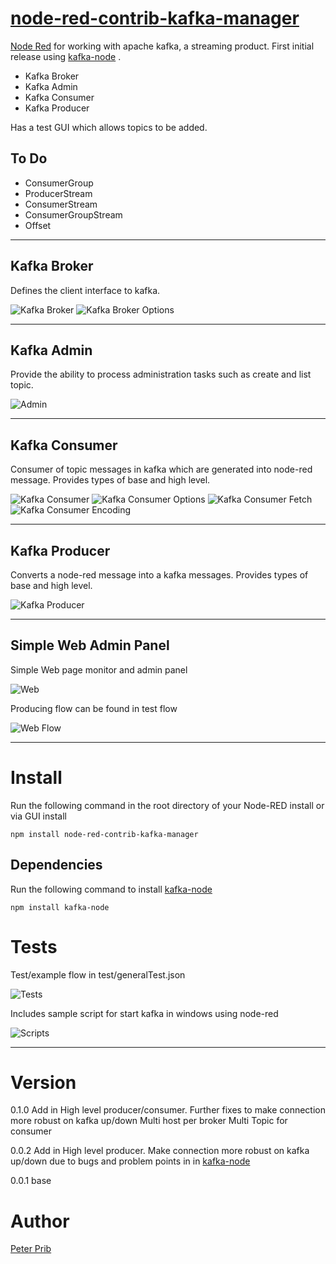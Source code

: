 # [node-red-contrib-kafka-manager][2]
[Node Red][1] for working with apache kafka, a streaming product.
First initial release using [kafka-node][4] .

* Kafka Broker
* Kafka Admin
* Kafka Consumer
* Kafka Producer

Has a test GUI which allows topics to be added.

## To Do

* ConsumerGroup
* ProducerStream
* ConsumerStream
* ConsumerGroupStream
* Offset

------------------------------------------------------------

## Kafka Broker

Defines the client interface to kafka. 

![Kafka Broker](documentation/broker.JPG "Kafka Broker")
![Kafka Broker Options](documentation/brokerOptions.JPG "Kafka Broker Options")

------------------------------------------------------------

## Kafka Admin

Provide the ability to process administration tasks such as create and list topic. 

![Admin](documentation/admin.JPG "Admin")

------------------------------------------------------------

## Kafka Consumer

Consumer of topic messages in kafka which are generated into node-red message. 
Provides types of base and high level.

![Kafka Consumer](documentation/consumer.JPG "Kafka Consumer")
![Kafka Consumer Options](documentation/consumerOptions.JPG "Kafka Consumer Options")
![Kafka Consumer Fetch](documentation/consumerFetch.JPG "Kafka Consumer Fetch")
![Kafka Consumer Encoding](documentation/consumerEncoding.JPG "Kafka Consumer Encoding")

------------------------------------------------------------

## Kafka Producer

Converts a node-red message into a kafka messages.
Provides types of base and high level.

![Kafka Producer](documentation/producer.JPG "Kafka Producer")

------------------------------------------------------------

## Simple Web Admin Panel

Simple Web page monitor and admin panel 

![Web](documentation/webAdmin.JPG "Web")

Producing flow can be found in test flow

![Web Flow](documentation/gui.JPG "Web Flow")


------------------------------------------------------------

# Install

Run the following command in the root directory of your Node-RED install or via GUI install

    npm install node-red-contrib-kafka-manager

## Dependencies

Run the following command to install [kafka-node][4]

    npm install kafka-node


# Tests

Test/example flow in test/generalTest.json

![Tests](documentation/tests.JPG "Tests")

Includes sample script for start kafka in windows using node-red

![Scripts](documentation/scripts.JPG "Scripts")

------------------------------------------------------------

# Version

0.1.0 Add in High level producer/consumer.
  	Further fixes to make connection more robust on kafka up/down
  	Multi host per broker
  	Multi Topic for consumer

0.0.2 Add in High level producer. 
  	Make connection more robust on kafka up/down due to bugs and problem points in in [kafka-node][4] 

0.0.1 base

# Author

[Peter Prib][3]

[1]: http://nodered.org "node-red home page"

[2]: https://www.npmjs.com/package/node-red-contrib-kafka-manager "source code"

[3]: https://github.com/peterprib "base github"

[4]: https://github.com/SOHU-Co/kafka-node "npm kafka-node"
